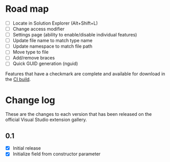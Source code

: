 # Road map

- [ ] Locate in Solution Explorer (Alt+Shift+L)
- [ ] Change access modifier
- [ ] Settings page (ability to enable/disable individual features)
- [ ] Update file name to match type name
- [ ] Update namespace to match file path
- [ ] Move type to file
- [ ] Add/remove braces
- [ ] Quick GUID generation (nguid)

Features that have a checkmark are complete and available for
download in the
[CI build](http://vsixgallery.com/extension/f2ba275d-a5ca-4bf9-b8ef-2e580cb13cd3/).

# Change log

These are the changes to each version that has been released
on the official Visual Studio extension gallery.

## 0.1

- [x] Initial release
- [x] Initialize field from constructor parameter